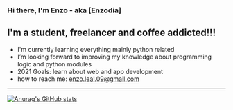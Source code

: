 ### Hi there, I'm Enzo - aka [Enzodia]

## I'm a student, freelancer and coffee addicted!!!

-  I'm currently learning everything mainly python related
-  I’m looking forward to improving my knowledge about programming logic and python modules
-  2021 Goals: learn about web and app development
-  how to reach me: enzo.leal.09@gmail.com


---

[![Anurag's GitHub stats](https://github-readme-stats.vercel.app/api?username=Enzo-leal&?count_private=true)](https://github.com/Enzo-Leal/Enzo-Leal)
